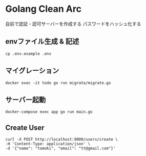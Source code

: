 # Golang Clean Arc

自前で認証・認可サーバーを作成する
パスワードをハッシュ化する

## envファイル生成 & 記述

```
cp .env.example .env
```

## マイグレーション
```
docker exec -it todo go run migrate/migrate.go
```

## サーバー起動
```
docker-compose exec app go run main.go
```

## Create User
```
curl -X POST http://localhost:9000/users/create \
-H 'Content-Type: application/json' \
-d '{"name": "tomoki", "email": "tt@gmail.com"}'
```